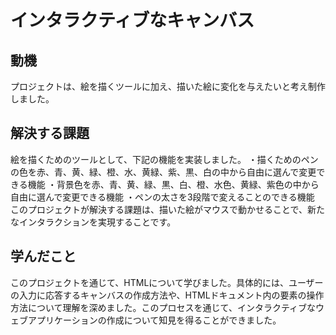 # インタラクティブなキャンバス

## 動機
プロジェクトは、絵を描くツールに加え、描いた絵に変化を与えたいと考え制作しました。

## 解決する課題
絵を描くためのツールとして、下記の機能を実装しました。
・描くためのペンの色を赤、青、黄、緑、橙、水、黄緑、紫、黒、白の中から自由に選んで変更できる機能
・背景色を赤、青、黄、緑、黒、白、橙、水色、黄緑、紫色の中から自由に選んで変更できる機能
・ペンの太さを3段階で変えることのできる機能
このプロジェクトが解決する課題は、描いた絵がマウスで動かせることで、新たなインタラクションを実現することです。

## 学んだこと
このプロジェクトを通じて、HTMLについて学びました。具体的には、ユーザーの入力に応答するキャンバスの作成方法や、HTMLドキュメント内の要素の操作方法について理解を深めました。このプロセスを通じて、インタラクティブなウェブアプリケーションの作成について知見を得ることができました。



